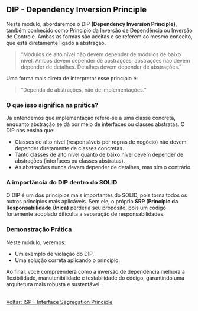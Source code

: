 ## DIP - Dependency Inversion Principle

Neste módulo, abordaremos o DIP **(Dependency Inversion Principle)**, também conhecido como Princípio da Inversão de Dependência ou Inversão de Controle. Ambas as formas são aceitas e se referem ao mesmo conceito, que está diretamente ligado à abstração.

> “Módulos de alto nível não devem depender de módulos de baixo nível. Ambos devem depender de abstrações; abstrações não devem depender de detalhes. Detalhes devem depender de abstrações.”

Uma forma mais direta de interpretar esse princípio é:

> “Dependa de abstrações, não de implementações.”

### O que isso significa na prática?

Já entendemos que implementação refere-se a uma classe concreta, enquanto abstração se dá por meio de interfaces ou classes abstratas. O DIP nos ensina que:

- Classes de alto nível (responsáveis por regras de negócio) não devem depender diretamente de classes concretas.
- Tanto classes de alto nível quanto de baixo nível devem depender de abstrações (interfaces ou classes abstratas).
- As abstrações nunca devem depender de detalhes, mas sim o contrário.

### A importância do DIP dentro do SOLID

O DIP é um dos princípios mais importantes do SOLID, pois torna todos os outros princípios mais aplicáveis. Sem ele, o próprio **SRP (Princípio da Responsabilidade Única)** perderia seu propósito, pois um código fortemente acoplado dificulta a separação de responsabilidades.

### Demonstração Prática

Neste módulo, veremos:

- Um exemplo de violação do DIP.
- Uma solução correta aplicando o princípio.

Ao final, você compreenderá como a inversão de dependência melhora a flexibilidade, manutenibilidade e testabilidade do código, garantindo uma arquitetura mais robusta e sustentável.

<br/>
<div style="display: flex; justify-content: space-between;">  
   <a href="solid-lsp.md">Voltar: ISP – Interface Segregation Principle</a><br />  
</div>